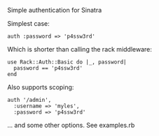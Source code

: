Simple authentication for Sinatra

Simplest case:
    
    auth :password => 'p4ssw3rd'

Which is shorter than calling the rack middleware:
    
    use Rack::Auth::Basic do |_, password|
      password == 'p4ssw3rd'
    end

Also supports scoping:
    
    auth '/admin',
      :username => 'myles',
      :password => 'p4ssw3rd'

... and some other options. See examples.rb